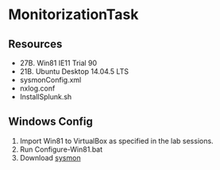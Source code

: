 # MonitorizationTask
## Resources
* 27B. Win81 IE11 Trial 90
* 21B. Ubuntu Desktop 14.04.5 LTS
* sysmonConfig.xml
* nxlog.conf
* InstallSplunk.sh


## Windows Config
1. Import Win81 to VirtualBox as specified in the lab sessions.
1. Run Configure-Win81.bat
1. Download [sysmon](https://docs.microsoft.com/en-us/sysinternals/downloads/sysmon)